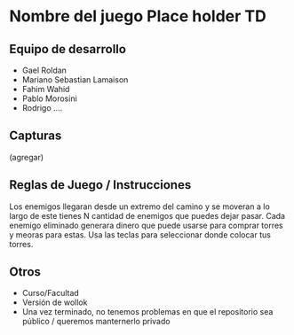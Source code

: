 # Nombre del juego Place holder TD

## Equipo de desarrollo

- Gael Roldan
- Mariano Sebastian Lamaison
- Fahim Wahid
- Pablo Morosini
- Rodrigo ....

## Capturas

(agregar)

## Reglas de Juego / Instrucciones

Los enemigos llegaran desde un extremo del camino y se moveran a lo largo de este
tienes N cantidad de enemigos que puedes dejar pasar. Cada enemigo eliminado generara dinero que puede 
usarse para comprar torres y meoras para estas. Usa las teclas para seleccionar donde colocar tus torres.


## Otros

- Curso/Facultad
- Versión de wollok
- Una vez terminado, no tenemos problemas en que el repositorio sea público / queremos manternerlo privado
